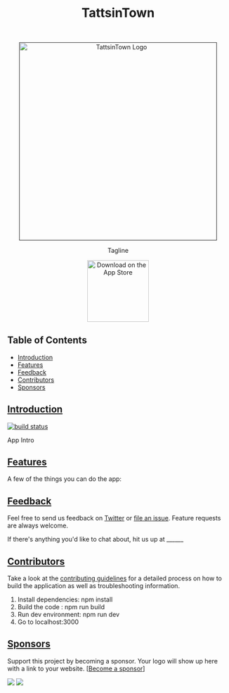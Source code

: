 <h1 align="center"> TattsinTown </h1> <br>
<p align="center">
  <a href="">
    <img alt="TattsinTown Logo" title="TattsinTown" src="" width="450">
  </a>
</p>

<p align="center">
  Tagline
</p>

<p align="center">
  <a href="https://itunes.apple.com/us/app/">
    <img alt="Download on the App Store" title="App Store" src="http://i.imgur.com/0n2zqHD.png" width="140">
  </a>

<!--  <a href="https://play.google.com/store/apps/">
    <img alt="Get it on Google Play" title="Google Play" src="http://i.imgur.com/mtGRPuM.png" width="140">
  </a> -->
</p>

<!-- START doctoc generated TOC please keep comment here to allow auto update -->
<!-- DON'T EDIT THIS SECTION, INSTEAD RE-RUN doctoc TO UPDATE -->
## Table of Contents

- [Introduction](#introduction)
- [Features](#features)
- [Feedback](#feedback)
- [Contributors](#contributors)
- [Sponsors](#sponsors)

<!-- END doctoc generated TOC please keep comment here to allow auto update -->

## [Introduction](#introduction)

[![build status](https://img.shields.io/coveralls/github/gitpoint/git-point.svg?style=flat-square)]()

App Intro

## [Features](#features)

A few of the things you can do the app:

## [Feedback](#feedback)

Feel free to send us feedback on [Twitter](https://twitter.com/gitpointapp) or [file an issue](https://github.com/gitpoint/git-point/issues/new). Feature requests are always welcome.

If there's anything you'd like to chat about, hit us up at ______

## [Contributors](#contributors)
Take a look at the [contributing guidelines](./CONTRIBUTING.md) for a detailed process on how to build the application as well as troubleshooting information.
1. Install dependencies: npm install
2. Build the code : npm run build
3. Run dev environment: npm run dev
4. Go to localhost:3000

## [Sponsors](#sponsors)

Support this project by becoming a sponsor. Your logo will show up here with a link to your website. [[Become a sponsor](https://opencollective.com/git-point#sponsor)]

<a href="https://opencollective.com/git-point/sponsor/0/website" target="_blank"><img src="https://opencollective.com/git-point/sponsor/0/avatar.svg"></a>
<a href="https://opencollective.com/git-point/sponsor/1/website" target="_blank"><img src="https://opencollective.com/git-point/sponsor/1/avatar.svg"></a>
